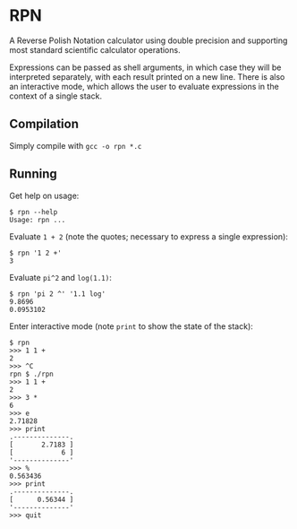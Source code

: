 # RPN

A Reverse Polish Notation calculator using double precision and supporting most
standard scientific calculator operations.

Expressions can be passed as shell arguments, in which case they will be
interpreted separately, with each result printed on a new line.
There is also an interactive mode, which allows the user to evaluate expressions
in the context of a single stack.

## Compilation

Simply compile with
```gcc -o rpn *.c```

## Running

Get help on usage:
```
$ rpn --help
Usage: rpn ...
```

Evaluate `1 + 2` (note the quotes; necessary to express a single expression):
```
$ rpn '1 2 +'
3
```

Evaluate `pi^2` and `log(1.1)`:
```
$ rpn 'pi 2 ^' '1.1 log'
9.8696
0.0953102
```

Enter interactive mode (note `print` to show the state of the stack):
```
$ rpn
>>> 1 1 +
2
>>> ^C
rpn $ ./rpn        
>>> 1 1 +
2
>>> 3 *
6
>>> e
2.71828
>>> print
.--------------.
[       2.7183 ]
[            6 ]
'--------------'
>>> %
0.563436
>>> print
.--------------.
[      0.56344 ]
'--------------'
>>> quit
```
